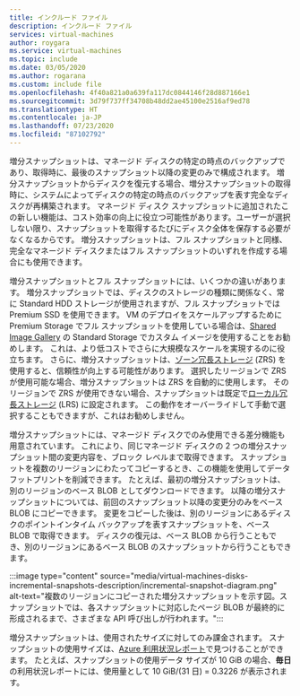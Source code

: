 ```yaml
---
title: インクルード ファイル
description: インクルード ファイル
services: virtual-machines
author: roygara
ms.service: virtual-machines
ms.topic: include
ms.date: 03/05/2020
ms.author: rogarana
ms.custom: include file
ms.openlocfilehash: 4f40a821a0a639fa117dc0844146f28d887166e1
ms.sourcegitcommit: 3d79f737ff34708b48dd2ae45100e2516af9ed78
ms.translationtype: HT
ms.contentlocale: ja-JP
ms.lasthandoff: 07/23/2020
ms.locfileid: "87102792"
---
```

増分スナップショットは、マネージド ディスクの特定の時点のバックアップであり、取得時に、最後のスナップショット以降の変更のみで構成されます。 増分スナップショットからディスクを復元する場合、増分スナップショットの取得時に、システムによってディスクの特定の時点のバックアップを表す完全なディスクが再構築されます。 マネージド ディスク スナップショットに追加されたこの新しい機能は、コスト効率の向上に役立つ可能性があります。ユーザーが選択しない限り、スナップショットを取得するたびにディスク全体を保存する必要がなくなるからです。 増分スナップショットは、フル スナップショットと同様、完全なマネージド ディスクまたはフル スナップショットのいずれを作成する場合にも使用できます。

増分スナップショットとフル スナップショットには、いくつかの違いがあります。 増分スナップショットでは、ディスクのストレージの種類に関係なく、常に Standard HDD ストレージが使用されますが、フル スナップショットでは Premium SSD を使用できます。 VM のデプロイをスケールアップするために Premium Storage でフル スナップショットを使用している場合は、[Shared Image Gallery](../articles/virtual-machines/linux/shared-image-galleries.md) の Standard Storage でカスタム イメージを使用することをお勧めします。 これは、より低コストでさらに大規模なスケールを実現するのに役立ちます。 さらに、増分スナップショットは、[ゾーン冗長ストレージ](../articles/storage/common/storage-redundancy-zrs.md) (ZRS) を使用すると、信頼性が向上する可能性があります。 選択したリージョンで ZRS が使用可能な場合、増分スナップショットは ZRS を自動的に使用します。 そのリージョンで ZRS が使用できない場合、スナップショットは既定で[ローカル冗長ストレージ](../articles/storage/common/storage-redundancy-lrs.md) (LRS) に設定されます。 この動作をオーバーライドして手動で選択することもできますが、これはお勧めしません。

増分スナップショットには、マネージド ディスクでのみ使用できる差分機能も用意されています。 これにより、同じマネージド ディスクの 2 つの増分スナップショット間の変更内容を、ブロック レベルまで取得できます。 スナップショットを複数のリージョンにわたってコピーするとき、この機能を使用してデータ フットプリントを削減できます。  たとえば、最初の増分スナップショットは、別のリージョンのベース BLOB としてダウンロードできます。 以降の増分スナップショットについては、前回のスナップショット以降の変更分のみをベース BLOB にコピーできます。 変更をコピーした後は、別のリージョンにあるディスクのポイントインタイム バックアップを表すスナップショットを、ベース BLOB で取得できます。 ディスクの復元は、ベース BLOB から行うこともでき、別のリージョンにあるベース BLOB のスナップショットから行うこともできます。

:::image type="content" source="media/virtual-machines-disks-incremental-snapshots-description/incremental-snapshot-diagram.png" alt-text="複数のリージョンにコピーされた増分スナップショットを示す図。スナップショットでは、各スナップショットに対応したページ BLOB が最終的に形成されるまで、さまざまな API 呼び出しが行われます。":::

増分スナップショットは、使用されたサイズに対してのみ課金されます。 スナップショットの使用サイズは、[Azure 利用状況レポート](https://docs.microsoft.com/azure/billing/billing-understand-your-bill)で見つけることができます。 たとえば、スナップショットの使用データ サイズが 10 GiB の場合、**毎日**の利用状況レポートには、使用量として 10 GiB/(31 日) = 0.3226 が表示されます。
